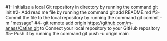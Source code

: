 #1- Initialize a local Git repository in directory by running the command git init
#2- Add read me file by running the command git add README.md
#3- Commit the file to the local repository by running the command git commit -m "message"
#4- git remote add origin https://github.com/m-anass/Catian.git to Connect your local repository to your GitHub repository
#5- Push it by running the command git push -u origin main
